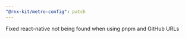 ```yaml
---
"@rnx-kit/metro-config": patch
---
```


Fixed react-native not being found when using pnpm and GitHub URLs
